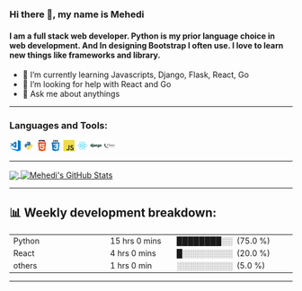 ### Hi there 👋, my name is Mehedi
#### I am a full stack web developer. Python is my prior language choice in web development. And In designing Bootstrap I often use. I love to learn new things like frameworks and library.  

- 🌱 I’m currently learning Javascripts, Django, Flask, React, Go  
- 🤔 I’m looking for help with React and Go
- 💬 Ask me about anythings
---
### Languages and Tools:

<code><img height="20" alt="Visual Studio Code" src="https://raw.githubusercontent.com/github/explore/80688e429a7d4ef2fca1e82350fe8e3517d3494d/topics/visual-studio-code/visual-studio-code.png"></code>
<code><img height="20" alt="Python" src="https://raw.githubusercontent.com/github/explore/80688e429a7d4ef2fca1e82350fe8e3517d3494d/topics/python/python.png"></code>
<code><img height="20" alt="HTML5" src="https://raw.githubusercontent.com/github/explore/80688e429a7d4ef2fca1e82350fe8e3517d3494d/topics/html/html.png"></code>
<code><img height="20" alt="CSS3" src="https://raw.githubusercontent.com/github/explore/80688e429a7d4ef2fca1e82350fe8e3517d3494d/topics/css/css.png"></code>
<code><img height="20" alt="JavaScript" src="https://raw.githubusercontent.com/github/explore/80688e429a7d4ef2fca1e82350fe8e3517d3494d/topics/javascript/javascript.png"></code>
<code><img height="20" alt="React" src="https://raw.githubusercontent.com/github/explore/80688e429a7d4ef2fca1e82350fe8e3517d3494d/topics/react/react.png"></code>
<code><img height="20" alt="Django" src="https://raw.githubusercontent.com/github/explore/80688e429a7d4ef2fca1e82350fe8e3517d3494d/topics/django/django.png"></code>
<code><img height="20" alt="Flask" src="https://raw.githubusercontent.com/github/explore/80688e429a7d4ef2fca1e82350fe8e3517d3494d/topics/flask/flask.png"></code>

---
<a href="https://github.com/mehedikhokon/mehedikhokon">
  <img align="center" src="https://github-readme-stats.vercel.app/api/top-langs/?username=mehedikhokon&hide=html&title_color=ffffff&text_color=c9cacc&icon_color=2bbc8a&bg_color=1d1f21" />
</a>
<a href="https://github.com/mehedikhokon/mehedikhokon">
  <img align="center" src="https://github-readme-stats.vercel.app/api?username=mehedikhokon&show_icons=true&line_height=27&count_private=true&title_color=ffffff&text_color=c9cacc&icon_color=2bbc8a&bg_color=-90,00d2ff,928dab" alt="Mehedi's GitHub Stats" />
</a>


---
<h2>📊 Weekly development breakdown: </h2>
<table>
                <tr>
                    <td width=215px;>
                        Python
                    </td>
                    <td>
                        15 hrs 0 mins
                    </td>
                    <td>
                        ████████░░&nbsp;&nbsp;(75.0 %)
                    </td>
                </tr>
                <tr>
                    <td width=220px;>
                        React
                    </td>
                    <td width=145px;>
                        4 hrs 0 mins
                    </td>
                    <td width=230px;>
                        █░░░░░░░░░&nbsp;&nbsp;(20.0 %)
                    </td>
                </tr>
                <tr>
                    <td width=220px;>
                        others
                    </td>
                    <td width=145px;>
                        1 hrs 0 min
                    </td>
                    <td width=230px;>
                        ░░░░░░░░░░&nbsp;&nbsp;(5.0 %)
                    </td>
                </tr></table>
<hr>


